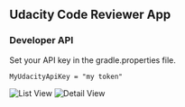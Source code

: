 ## Udacity Code Reviewer App

### Developer API

Set your API key in the gradle.properties file.

`MyUdacityApiKey = "my token"`

![List View](http://throw.rocks/android-projects/code-reviewer-app/list-view-2016-08-20.png)
![Detail View](http://throw.rocks/android-projects/code-reviewer-app/detail-view-2016-07-24.png)

